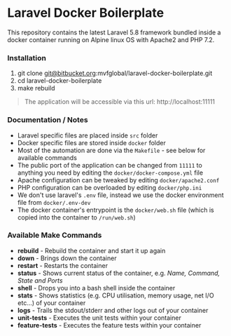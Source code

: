 # Laravel Docker Boilerplate

This repository contains the latest Laravel 5.8 framework bundled inside a docker container running on Alpine linux OS with Apache2 and PHP 7.2.

### Installation

1. git clone git@bitbucket.org:mvfglobal/laravel-docker-boilerplate.git
2. cd laravel-docker-boilerplate
3. make rebuild

> The application will be accessible via this url: http://localhost:11111

### Documentation / Notes

* Laravel specific files are placed inside `src` folder
* Docker specific files are stored inside `docker` folder
* Most of the automation are done via the `Makefile` - see below for available commands
* The public port of the application can be changed from `11111` to anything you need by editing the `docker/docker-compose.yml` file
* Apache configuration can be tweaked by editing `docker/apache2.conf`
* PHP configuration can be overloaded by editing `docker/php.ini`
* We don't use laravel's `.env` file, instead we use the docker environment file from `docker/.env-dev`
* The docker container's entrypoint is the `docker/web.sh` file (which is copied into the container to `/run/web.sh`)

### Available Make Commands

* **rebuild** - Rebuild the container and start it up again
* **down** - Brings down the container
* **restart** - Restarts the container
* **status** - Shows current status of the container, e.g. _Name, Command, State and Ports_
* **shell** - Drops you into a bash shell inside the container
* **stats** - Shows statistics (e.g. CPU utilisation, memory usage, net I/O etc...) of your container
* **logs** - Trails the stdout/stderr and other logs out of your container
* **unit-tests** - Executes the unit tests within your container
* **feature-tests** - Executes the feature tests within your container